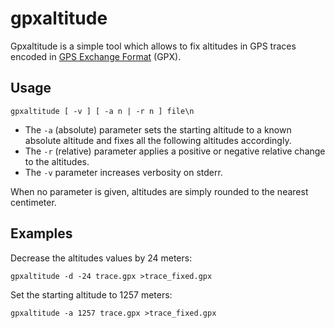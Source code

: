 gpxaltitude
===========

Gpxaltitude is a simple tool which allows to fix altitudes in GPS traces encoded in [GPS Exchange Format](https://www.topografix.com/gpx.asp) (GPX).

Usage
-----

```
gpxaltitude [ -v ] [ -a n | -r n ] file\n
```

 - The `-a` (absolute) parameter sets the starting altitude to a known absolute altitude and fixes all the following altitudes accordingly.
 - The `-r` (relative) parameter applies a positive or negative relative change to the altitudes.
 - The `-v` parameter increases verbosity on stderr.

When no parameter is given, altitudes are simply rounded to the nearest centimeter.

Examples
--------

Decrease the altitudes values by 24 meters:

```
gpxaltitude -d -24 trace.gpx >trace_fixed.gpx
```

Set the starting altitude to 1257 meters:

```
gpxaltitude -a 1257 trace.gpx >trace_fixed.gpx
```
